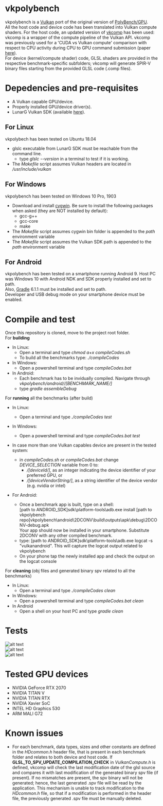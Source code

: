 # vkpolybench  

vkpolybench is a [Vulkan](https://www.khronos.org/vulkan/) port of the original version of [PolyBench/GPU](https://web.cse.ohio-state.edu/~pouchet.2/software/polybench/GPU/index.html).      
All the host code and device code has been translated into Vulkan compute shaders. For the host code, an updated version of [vkcomp](https://git.hipert.unimore.it/rcavicchioli/cpu_gpu_submission) has been used: vkcomp is a wrapper of the compute pipeline of the Vulkan API. vkcomp was previously used for a 'CUDA vs Vulkan compute' comparison with respect to CPU activity during CPU to GPU command submission (paper [here](https://drops.dagstuhl.de/opus/volltexte/2019/10759/pdf/LIPIcs-ECRTS-2019-22.pdf)).  
For device (kernel/compute shader) code, GLSL shaders are provided in the respective benchmark-specific subfolders; vkcomp will generate SPIR-V binary files starting from the provided GLSL code (.comp files).

# Depedencies and pre-requisites 
* A Vulkan capable GPU/device.  
* Properly installed GPU/device driver(s).  
* LunarG Vulkan SDK (available [here](https://www.lunarg.com/vulkan-sdk/)).

## For Linux 
vkpolybech has been tested on Ubuntu 18.04  
* glslc executable from LunarG SDK must be reachable from the command line.  
    * type *glslc --version* in a terminal to test if it is working.
* The *Makefile* script assumes Vulkan headers are located in */usr/include/vulkan*

## For Windows 
vkpolybench has been tested on Windows 10 Pro, 1903  
* Download and install [cygwin](https://www.cygwin.com/). Be sure to install the following packages when asked (they are NOT installed by default):  
    * gcc-g++
    * gcc-core
    * make
* The *Makefile* script assumes cygwin bin folder is appended to the *path* environment variable
* The *Makefile* script assumes the Vulkan SDK path is appended to the *path* environment variable

## For Android
vkpolybench has been tested on a smartphone running Android 9. Host PC was Windows 10 with Android NDK and SDK properly installed and set to path.    
Also, [Gradle](https://gradle.org/) 6.1.1 must be installed and set to path.  
Developer and USB debug mode on your smartphone device must be enabled. 

# Compile and test

Once this repository is cloned, move to the project root folder.  
For **building**  
* In Linux:
    * Open a terminal and type *chmod a+x compileCodes.sh*  
    * To build all the benchmarks type: *./compileCodes*
* In Windows:
    * Open a powershell terminal and type *compileCodes.bat*  
* In Android:
    * Each benchmark has to be invidually compiled. Navigate through *vkpolybench/android//[BENCHMARK_NAME/]*
    * type *gradle assembleDebug*  
    
For **running** all the benchmarks (after build)
* In Linux:
    * Open a terminal and type *./compileCodes test*
* In Windows:
    * Open a powershell terminal and type *compileCodes.bat test*  
      
* In case more than one Vulkan capables device are present in the tested system:  
    * in *compileCodes.sh* or *compileCodes.bat* change *DEVICE_SELECTION* variable from 0 to:   
        * */[deviceId/]*, as an integer indicating the device identifier of your preferred GPU, or   
        * */[deviceVendorString/]*, as a string identifier of the device vendor (e.g. nvidia or intel)  

* For Android:
    * Once a benchmark app is built, type on a shell:  
    \[path to ANDROID_SDK\]sdk\platform-tools\adb.exe install \[path to vkpolybench repo\]vkpolybench\android\2DCONV\build\outputs\apk\debug\2DCONV-debug.apk  
    Your app should now be installed in your smartphone. Substitute 2DCONV with any other compiled benchmark.  
    * type: \[path to ANDROID_SDK\]sdk\platform-tools\adb.exe logcat -s "vulkanandroid". This will capture the logcat output related to vkpolybench   
    * On your phone tap the newly installed app and check the output on the logcat console   

For **cleaning** (obj files and generated binary spv related to all the benchmarks)
* In Linux:
    * Open a terminal and type *./compileCodes clean*
* In Windows:
    * Open a powershell terminal and type *compileCodes.bat clean*
* In Android
    * Open a shell on your host PC and type *gradle clean*  

# Tests

![alt text](https://git.hipert.unimore.it/ncapodieci/vkpolybench/raw/vkpolyandroid/vkpolyimgs/ubuntutests.png)  
![alt text](https://git.hipert.unimore.it/ncapodieci/vkpolybench/raw/vkpolyandroid/vkpolyimgs/wintests.png)  
![alt text](https://git.hipert.unimore.it/ncapodieci/vkpolybench/raw/vkpolyandroid/vkpolyimgs/androidtests.png)  

# Tested GPU devices

* NVIDIA GeForce RTX 2070
* NVIDIA TITAN V
* NVIDIA TITAN RTX
* NVIDIA Xavier SoC 
* INTEL HD Graphics 530
* ARM MALI G72

# Known issues

* For each benchmark, data types, sizes and other constants are defined in the *HDcommon.h* header file, that is present in each benchmark folder and relates to both 
device and host code. 
If **GLSL_TO_SPV_UPDATE_COMPILATION_CHECK** in *VulkanCompute.h* is defined, vkcomp will check the last modification date
of the glsl source and compares it with last modification of the generated binary spv file (if present). If no mismatches are present, the spv binary will not be 
generated; hence, the last generated .spv file will be read by the application. This mechanism is unable to track modification to the *HDcommon.h* file, so that
if a modification is performed in the header file, the previously generated .spv file must be manually deleted.  


